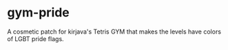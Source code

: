 # gym-pride
A cosmetic patch for kirjava's Tetris GYM that makes the levels have colors of LGBT pride flags.

